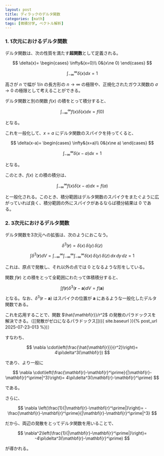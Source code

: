 ```yaml
---
layout: post
title: ディラックのデルタ関数
categories: [math]
tags: [微積分学, ベクトル解析]
---
```


### 1. 1次元におけるデルタ関数

デルタ関数は、次の性質を満たす**超関数**として定義される。

$$
\delta(x)=
\begin{cases}
\infty&(x=0)\\
0&(x\ne 0)
\end{cases}
$$

$$
\int_{-\infty}^{\infty}\delta(x)dx=1
$$

高さが $n$ で幅が $1/n$ の長方形の $n\rightarrow \infty$ の極限や、正規化されたガウス関数の $\sigma \rightarrow 0$ の極限として考えることができる。

デルタ関数と別の関数 $f(x)$ の積をとって積分すると、

$$
\int_{-\infty}^{\infty}f(x)\delta(x)dx=f(0)
$$

となる。

これを一般化して、$x=a$ にデルタ関数のスパイクを持ってくると、

$$
\delta(x-a)=
\begin{cases}
\infty&(x=a)\\
0&(x\ne a)
\end{cases}
$$

$$
\int_{-\infty}^{\infty}\delta(x-a)dx=1
$$

となる。

このとき、$f(x)$ との積の積分は、

$$
\int_{-\infty}^{\infty}f(x)\delta(x-a)dx=f(a)
$$

と一般化される。このとき、積分範囲はデルタ関数のスパイクをまたぐように広がっていれば良く、積分範囲の外にスパイクがあるならば積分結果は $0$ である。

### 2. 3次元におけるデルタ関数

デルタ関数を3次元への拡張は、次のようにおこなう。

$$
\delta^3(\mathbf{r})=\delta(x)\,\delta(y)\,\delta(z)
$$

$$
\int \delta^3(\mathbf{r})dV=
\int_{-\infty}^{\infty}\int_{-\infty}^{\infty}\int_{-\infty}^{\infty}\delta(x)\,\delta(y)\,\delta(z)\,dx\,dy\,dz=1
$$

これは、原点で発散し、それ以外の点では $0$ となるような形をしている。

関数 $f(\mathbf{r})$ との積をとって全範囲にわたって体積積分すると、

$$
\int f(\mathbf{r})\delta^3(\mathbf{r}-\mathbf{a})dV=f(\mathbf{a})
$$

となる。なお、$\delta^3(\mathbf{r}-\mathbf{a})$ はスパイクの位置が $\mathbf{a}$ にあるような一般化したデルタ関数である。

これを応用することで、関数 $\hat{\mathbf{r}}/r^2$ の発散のパラドックスを解決できる。（[[発散がゼロになるパラドックス]]({{ site.baseurl }}{% post_url 2025-07-23-013 %})）

すなわち、

$$
\nabla \cdot\left(\frac{\hat{\mathbf{r}}}{r^2}\right)=
4\pi\delta^3(\mathbf{r})
$$

であり、より一般に

$$
\nabla \cdot\left(\frac{\mathbf{r}-\mathbf{r}^\prime}{|\mathbf{r}-\mathbf{r}^\prime|^3}\right)=
4\pi\delta^3(\mathbf{r}-\mathbf{r}^\prime)
$$

である。

さらに、

$$
\nabla \left(\frac{1}{|\mathbf{r}-\mathbf{r}^\prime|}\right)=
-\frac{\mathbf{r}-\mathbf{r}^\prime}{|\mathbf{r}-\mathbf{r}^\prime|^3}
$$

だから、両辺の発散をとってデルタ関数を用いることで、

$$
\nabla^2\left(\frac{1}{|\mathbf{r}-\mathbf{r}^\prime|}\right)=
-4\pi\delta^3(\mathbf{r}-\mathbf{r}^\prime)
$$

が導かれる。
